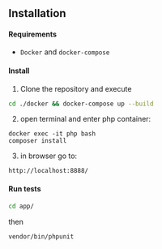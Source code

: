 # 

## Installation
#### Requirements
- `Docker` and `docker-compose`

#### Install
1. Clone the repository and execute
```sh
cd ./docker && docker-compose up --build
```
2. open terminal and enter php container:
```
docker exec -it php bash
composer install
```

3. in browser go to:
```
http://localhost:8888/
```

#### Run tests
```sh
cd app/
```
then
```sh
vendor/bin/phpunit
```
